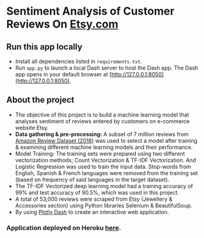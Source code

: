 # Sentiment Analysis of Customer Reviews On [Etsy.com](https://www.etsy.com)

## Run this app locally
- Install all dependencies listed in `requirements.txt`. 
- Run `app.py` to launch a local Dash server to host the Dash app. The Dash app opens in your default browser at [http://127.0.0.1:8050](http://127.0.0.1:8050).

## About the project
- The objective of this project is to build a machine learning model that analyses sentiment of reviews entered by customers on e-commerce website Etsy.
- **Data gathering & pre-processing:** A subset of 7 million reviews from [Amazon Review Dataset (2018)](https://nijianmo.github.io/amazon/) was used to select a model after training & examining different machine learning models and their performance.
- Model Training: The training sets were prepared using two different vectorization methods; Count Vectorization & TF-IDF Vectorization. And Logistic Regression was used to train the input data. Stop-words from English, Spanish & French languages were removed from the training set (based on frequency of said languages in the target dataset). 
- The TF-IDF Vectorized deep learning model had a training accuracy of 99% and test accuracy of 90.5%, which was used in this project.
- A total of 53,000 reviews were scraped from Etsy (Jewellery & Accessories section) using Python libraries Selenium & BeautifulSoup.
- By using [Plotly Dash](https://plotly.com/dash/) to create an interactive web application.

### Application deployed on Heroku [here](https://etsysentimentanalysis.herokuapp.com/).
